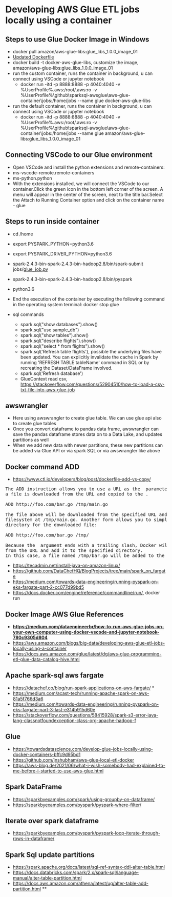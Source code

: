 # Developing AWS Glue ETL jobs locally using a container

Steps to use Glue Docker Image in Windows 
--------------------------------------------
- docker pull amazon/aws-glue-libs:glue_libs_1.0.0_image_01
- [Updated Dockerfile](https://github.com/paramraghavan/sparksql-awsglue/blob/main/aws-glue-container/Dockerfile)
- docker build -t docker-aws-glue-libs, customize the image, amazon/aws-glue-libs:glue_libs_1.0.0_image_01
- run the custom container, runs the container in background, u can connect using VSCode or jupyter notebook
  - docker run -itd -p 8888:8888 -p 4040:4040 -v %UserProfile%\.aws:/root/.aws:ro -v %UserProfile%\github\sparksql-awsglue\aws-glue-container\jobs:/home/jobs --name glue  docker-aws-glue-libs
- run the default container, runs the container in background, u can connect using VSCode or jupyter notebook
  - docker run -itd -p 8888:8888 -p 4040:4040 -v %UserProfile%\.aws:/root/.aws:ro -v %UserProfile%\github\sparksql-awsglue\aws-glue-container\jobs:/home/jobs --name glue amazon/aws-glue-libs:glue_libs_1.0.0_image_01

Connecting VSCode to our Glue environment
---------------------------------------
- Open VSCode and install the python extensions and remote-containers:
- ms-vscode-remote.remote-containers
- ms-python.python
- With the extensions installed, we will connect the VSCode to our container.Click the green icon in the bottom left corner of the screen. A menu will appear in the center of the screen, next to the title bar.Select the Attach to Running Container option and click on the container name - glue

Steps to run inside container
-------------------------
  - cd /home
  - export PYSPARK_PYTHON=python3.6
  - export PYSPARK_DRIVER_PYTHON=python3.6
  - spark-2.4.3-bin-spark-2.4.3-bin-hadoop2.8/bin/spark-submit jobs/[glue_job.py](https://github.com/paramraghavan/sparksql-awsglue/blob/main/aws-glue-container/jobs/glue_job.py)
  - spark-2.4.3-bin-spark-2.4.3-bin-hadoop2.8/bin/pyspark
  - python3.6
  - End the execution of the container by executing the following command in the operating system terminal: 
    docker stop glue
    
- sql commands 
  - spark.sql("show databases").show()
  - spark.sql("use sample_db")
  - spark.sql("show tables").show()
  - spark.sql("describe flights").show()
  - spark.sql("select * from  flights").show()  
  - spark.sql('Refresh table flights'), possible the underlying files have been updated. You can explicitly invalidate the cache in Spark by running 'REFRESH TABLE tableName' command in SQL or by recreating the Dataset/DataFrame involved.
  - spark.sql('Refresh database')
  - GlueContext read csv, https://stackoverflow.com/questions/52904510/how-to-load-a-csv-txt-file-into-aws-glue-job

awswrangler
--------------
- Here using awswrangler to create glue table. We can use glue api also to create glue tables
- Once you convert dataframe to pandas data frame, awswrangler can save the pandas dataframe stores data on to a Data Lake, and updates partitions as well
- When we add new data with newer partitions, these new partitions can be added via Glue API or via spark SQL or via awswrangler like above

Docker command ADD
-------------------------
- https://www.ctl.io/developers/blog/post/dockerfile-add-vs-copy/
<pre>
The ADD instruction allows you to use a URL as the <src> parameter. When a URL is provided,
a file is downloaded from the URL and copied to the <dest>.

ADD http://foo.com/bar.go /tmp/main.go

The file above will be downloaded from the specified URL and added to the container's
filesystem at /tmp/main.go. Another form allows you to simply specify the destination 
directory for the downloaded file:

ADD http://foo.com/bar.go /tmp/

Because the <dest> argument ends with a trailing slash, Docker will infer the filename 
from the URL and add it to the specified directory. 
In this case, a file named /tmp/bar.go will be added to the container's filesystem.
</pre>

- https://tecadmin.net/install-java-on-amazon-linux/
- https://github.com/DataChefHQ/BlogProjects/tree/main/spark_on_fargate
- https://medium.com/towards-data-engineering/running-pyspark-on-eks-fargate-part-2-cc077d99bd5
- https://docs.docker.com/engine/reference/commandline/run/, docker run


Docker Image AWS Glue References
--------------------------------

- **https://medium.com/dataengineerbr/how-to-run-aws-glue-jobs-on-your-own-computer-using-docker-vscode-and-jupyter-notebook-780c9305d804**
- https://aws.amazon.com/blogs/big-data/developing-aws-glue-etl-jobs-locally-using-a-container
- https://docs.aws.amazon.com/glue/latest/dg/aws-glue-programming-etl-glue-data-catalog-hive.html

Apache spark-sql aws fargate
-----------------------------------

- https://datachef.co/blog/run-spark-applications-on-aws-fargate/ *
- https://medium.com/acast-tech/running-apache-spark-on-aws-81a5f766d3a6
- https://medium.com/towards-data-engineering/running-pyspark-on-eks-fargate-part-3-last-e314b915d60e
- https://stackoverflow.com/questions/58415928/spark-s3-error-java-lang-classnotfoundexception-class-org-apache-hadoop-f

Glue
------
- https://towardsdatascience.com/develop-glue-jobs-locally-using-docker-containers-bffc9d95bd1
- https://github.com/jnshubham/aws-glue-local-etl-docker
- https://aws-blog.de/2021/06/what-i-wish-somebody-had-explained-to-me-before-i-started-to-use-aws-glue.html


Spark DataFrame 
---------------------
- https://sparkbyexamples.com/spark/using-groupby-on-dataframe/
- https://sparkbyexamples.com/pyspark/pyspark-where-filter/


Iterate over spark dataframe
------------------------------
- https://sparkbyexamples.com/pyspark/pyspark-loop-iterate-through-rows-in-dataframe/

Spark Sql update partitions
----------------------------------
- https://spark.apache.org/docs/latest/sql-ref-syntax-ddl-alter-table.html 
- https://docs.databricks.com/spark/2.x/spark-sql/language-manual/alter-table-partition.html
- https://docs.aws.amazon.com/athena/latest/ug/alter-table-add-partition.html **

